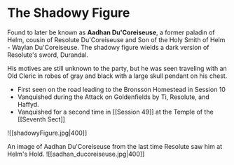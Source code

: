 # The Shadowy Figure

Found to later be known as **Aadhan Du'Coreiseuse**, a former paladin of Helm, cousin of Resolute Du'Coreiseuse and Son of the Holy Smith of Helm - Waylan Du'Coreiseuse. 
The shadowy figure wields a dark version of Resolute's sword, Durandal.

His motives are still unknown to the party, but he was seen traveling with an Old Cleric in robes of gray and black with a large skull pendant on his chest. 

- First seen on the road leading to the Bronsson Homestead in Session 10
- Vanquished during the Attack on Goldenfields by Ti, Resolute, and Haffyd. 
- Vanquished for a second time in [[Session 49]] at the Temple of the [[Seventh Sect]]

![[shadowyFigure.jpg|400]]

An image of Aadhan Du'Coreiseuse from the last time Resolute saw him at Helm's Hold.
![[aadhan_ducoreiseuse.jpg|400]]